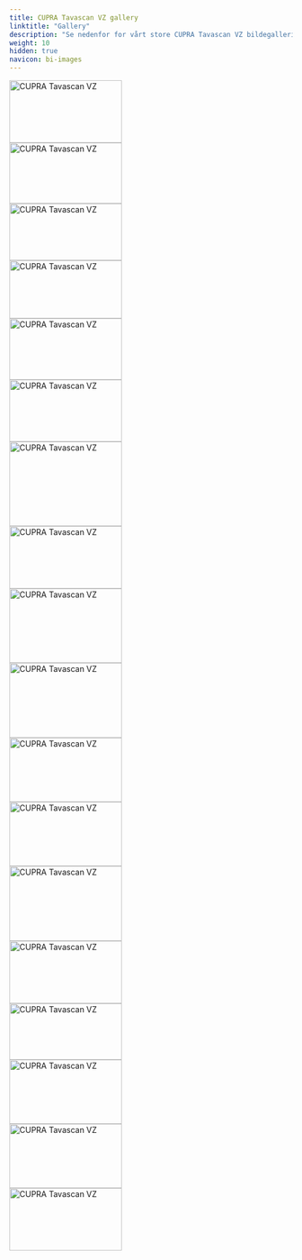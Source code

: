 ```yaml
---
title: CUPRA Tavascan VZ gallery
linktitle: "Gallery"
description: "Se nedenfor for vårt store CUPRA Tavascan VZ bildegalleri. Klikk på bildene for høyoppløselige versjoner."
weight: 10
hidden: true
navicon: bi-images
---
```

<!-- markdownlint-disable MD033 -->
<div class="row" id ="my-gallery">
<div class="pswp-grid-item col-12 col-md-6 col-lg-4">
<a href="https://media.evkx.net/multimedia/models/cupra/tavascan/tavascan_vz/exterior_1.JPG"
data-pswp-src="https://media.evkx.net/multimedia/models/cupra/tavascan/tavascan_vz/exterior_1.JPG"
data-pswp-width="3000"
data-pswp-height="1676" 
target="_blank">
<img src="https://media.evkx.net/multimedia/models/cupra/tavascan/tavascan_vz/exterior_1_xst.JPG" alt="CUPRA Tavascan VZ" width="200px" height="111px" />
</a>
</div>
<div class="pswp-grid-item col-12 col-md-6 col-lg-4">
<a href="https://media.evkx.net/multimedia/models/cupra/tavascan/tavascan_vz/exterior_2.JPG"
data-pswp-src="https://media.evkx.net/multimedia/models/cupra/tavascan/tavascan_vz/exterior_2.JPG"
data-pswp-width="3000"
data-pswp-height="1628" 
target="_blank">
<img src="https://media.evkx.net/multimedia/models/cupra/tavascan/tavascan_vz/exterior_2_xst.JPG" alt="CUPRA Tavascan VZ" width="200px" height="108px" />
</a>
</div>
<div class="pswp-grid-item col-12 col-md-6 col-lg-4">
<a href="https://media.evkx.net/multimedia/models/cupra/tavascan/tavascan_vz/exterior_3.JPG"
data-pswp-src="https://media.evkx.net/multimedia/models/cupra/tavascan/tavascan_vz/exterior_3.JPG"
data-pswp-width="3000"
data-pswp-height="1518" 
target="_blank">
<img src="https://media.evkx.net/multimedia/models/cupra/tavascan/tavascan_vz/exterior_3_xst.JPG" alt="CUPRA Tavascan VZ" width="200px" height="101px" />
</a>
</div>
<div class="pswp-grid-item col-12 col-md-6 col-lg-4">
<a href="https://media.evkx.net/multimedia/models/cupra/tavascan/tavascan_vz/exterior_4.JPG"
data-pswp-src="https://media.evkx.net/multimedia/models/cupra/tavascan/tavascan_vz/exterior_4.JPG"
data-pswp-width="3000"
data-pswp-height="1545" 
target="_blank">
<img src="https://media.evkx.net/multimedia/models/cupra/tavascan/tavascan_vz/exterior_4_xst.JPG" alt="CUPRA Tavascan VZ" width="200px" height="103px" />
</a>
</div>
<div class="pswp-grid-item col-12 col-md-6 col-lg-4">
<a href="https://media.evkx.net/multimedia/models/cupra/tavascan/tavascan_vz/exterior_5.JPG"
data-pswp-src="https://media.evkx.net/multimedia/models/cupra/tavascan/tavascan_vz/exterior_5.JPG"
data-pswp-width="3000"
data-pswp-height="1648" 
target="_blank">
<img src="https://media.evkx.net/multimedia/models/cupra/tavascan/tavascan_vz/exterior_5_xst.JPG" alt="CUPRA Tavascan VZ" width="200px" height="109px" />
</a>
</div>
<div class="pswp-grid-item col-12 col-md-6 col-lg-4">
<a href="https://media.evkx.net/multimedia/models/cupra/tavascan/tavascan_vz/exterior_6.JPG"
data-pswp-src="https://media.evkx.net/multimedia/models/cupra/tavascan/tavascan_vz/exterior_6.JPG"
data-pswp-width="3000"
data-pswp-height="1664" 
target="_blank">
<img src="https://media.evkx.net/multimedia/models/cupra/tavascan/tavascan_vz/exterior_6_xst.JPG" alt="CUPRA Tavascan VZ" width="200px" height="110px" />
</a>
</div>
<div class="pswp-grid-item col-12 col-md-6 col-lg-4">
<a href="https://media.evkx.net/multimedia/models/cupra/tavascan/tavascan_vz/frontseats_1.jpg"
data-pswp-src="https://media.evkx.net/multimedia/models/cupra/tavascan/tavascan_vz/frontseats_1.jpg"
data-pswp-width="3000"
data-pswp-height="2250" 
target="_blank">
<img src="https://media.evkx.net/multimedia/models/cupra/tavascan/tavascan_vz/frontseats_1_xst.jpg" alt="CUPRA Tavascan VZ" width="200px" height="150px" />
</a>
</div>
<div class="pswp-grid-item col-12 col-md-6 col-lg-4">
<a href="https://media.evkx.net/multimedia/models/cupra/tavascan/tavascan_vz/headlights_1.JPG"
data-pswp-src="https://media.evkx.net/multimedia/models/cupra/tavascan/tavascan_vz/headlights_1.JPG"
data-pswp-width="3000"
data-pswp-height="1673" 
target="_blank">
<img src="https://media.evkx.net/multimedia/models/cupra/tavascan/tavascan_vz/headlights_1_xst.JPG" alt="CUPRA Tavascan VZ" width="200px" height="111px" />
</a>
</div>
<div class="pswp-grid-item col-12 col-md-6 col-lg-4">
<a href="https://media.evkx.net/multimedia/models/cupra/tavascan/tavascan_vz/interior_1.jpg"
data-pswp-src="https://media.evkx.net/multimedia/models/cupra/tavascan/tavascan_vz/interior_1.jpg"
data-pswp-width="3000"
data-pswp-height="1987" 
target="_blank">
<img src="https://media.evkx.net/multimedia/models/cupra/tavascan/tavascan_vz/interior_1_xst.jpg" alt="CUPRA Tavascan VZ" width="200px" height="132px" />
</a>
</div>
<div class="pswp-grid-item col-12 col-md-6 col-lg-4">
<a href="https://media.evkx.net/multimedia/models/cupra/tavascan/tavascan_vz/interior_2.jpg"
data-pswp-src="https://media.evkx.net/multimedia/models/cupra/tavascan/tavascan_vz/interior_2.jpg"
data-pswp-width="3000"
data-pswp-height="2000" 
target="_blank">
<img src="https://media.evkx.net/multimedia/models/cupra/tavascan/tavascan_vz/interior_2_xst.jpg" alt="CUPRA Tavascan VZ" width="200px" height="133px" />
</a>
</div>
<div class="pswp-grid-item col-12 col-md-6 col-lg-4">
<a href="https://media.evkx.net/multimedia/models/cupra/tavascan/tavascan_vz/interior_3.jpg"
data-pswp-src="https://media.evkx.net/multimedia/models/cupra/tavascan/tavascan_vz/interior_3.jpg"
data-pswp-width="3000"
data-pswp-height="1714" 
target="_blank">
<img src="https://media.evkx.net/multimedia/models/cupra/tavascan/tavascan_vz/interior_3_xst.jpg" alt="CUPRA Tavascan VZ" width="200px" height="114px" />
</a>
</div>
<div class="pswp-grid-item col-12 col-md-6 col-lg-4">
<a href="https://media.evkx.net/multimedia/models/cupra/tavascan/tavascan_vz/interior_4.jpg"
data-pswp-src="https://media.evkx.net/multimedia/models/cupra/tavascan/tavascan_vz/interior_4.jpg"
data-pswp-width="3000"
data-pswp-height="1714" 
target="_blank">
<img src="https://media.evkx.net/multimedia/models/cupra/tavascan/tavascan_vz/interior_4_xst.jpg" alt="CUPRA Tavascan VZ" width="200px" height="114px" />
</a>
</div>
<div class="pswp-grid-item col-12 col-md-6 col-lg-4">
<a href="https://media.evkx.net/multimedia/models/cupra/tavascan/tavascan_vz/interior_5.jpg"
data-pswp-src="https://media.evkx.net/multimedia/models/cupra/tavascan/tavascan_vz/interior_5.jpg"
data-pswp-width="3000"
data-pswp-height="2000" 
target="_blank">
<img src="https://media.evkx.net/multimedia/models/cupra/tavascan/tavascan_vz/interior_5_xst.jpg" alt="CUPRA Tavascan VZ" width="200px" height="133px" />
</a>
</div>
<div class="pswp-grid-item col-12 col-md-6 col-lg-4">
<a href="https://media.evkx.net/multimedia/models/cupra/tavascan/tavascan_vz/main_1.JPG"
data-pswp-src="https://media.evkx.net/multimedia/models/cupra/tavascan/tavascan_vz/main_1.JPG"
data-pswp-width="3000"
data-pswp-height="1676" 
target="_blank">
<img src="https://media.evkx.net/multimedia/models/cupra/tavascan/tavascan_vz/main_1_xst.JPG" alt="CUPRA Tavascan VZ" width="200px" height="111px" />
</a>
</div>
<div class="pswp-grid-item col-12 col-md-6 col-lg-4">
<a href="https://media.evkx.net/multimedia/models/cupra/tavascan/tavascan_vz/rearlights_1.JPG"
data-pswp-src="https://media.evkx.net/multimedia/models/cupra/tavascan/tavascan_vz/rearlights_1.JPG"
data-pswp-width="3000"
data-pswp-height="1514" 
target="_blank">
<img src="https://media.evkx.net/multimedia/models/cupra/tavascan/tavascan_vz/rearlights_1_xst.JPG" alt="CUPRA Tavascan VZ" width="200px" height="100px" />
</a>
</div>
<div class="pswp-grid-item col-12 col-md-6 col-lg-4">
<a href="https://media.evkx.net/multimedia/models/cupra/tavascan/tavascan_vz/screens_1.jpg"
data-pswp-src="https://media.evkx.net/multimedia/models/cupra/tavascan/tavascan_vz/screens_1.jpg"
data-pswp-width="3000"
data-pswp-height="1714" 
target="_blank">
<img src="https://media.evkx.net/multimedia/models/cupra/tavascan/tavascan_vz/screens_1_xst.jpg" alt="CUPRA Tavascan VZ" width="200px" height="114px" />
</a>
</div>
<div class="pswp-grid-item col-12 col-md-6 col-lg-4">
<a href="https://media.evkx.net/multimedia/models/cupra/tavascan/tavascan_vz/screens_2.jpg"
data-pswp-src="https://media.evkx.net/multimedia/models/cupra/tavascan/tavascan_vz/screens_2.jpg"
data-pswp-width="3000"
data-pswp-height="1714" 
target="_blank">
<img src="https://media.evkx.net/multimedia/models/cupra/tavascan/tavascan_vz/screens_2_xst.jpg" alt="CUPRA Tavascan VZ" width="200px" height="114px" />
</a>
</div>
<div class="pswp-grid-item col-12 col-md-6 col-lg-4">
<a href="https://media.evkx.net/multimedia/models/cupra/tavascan/tavascan_vz/wheels_1.JPG"
data-pswp-src="https://media.evkx.net/multimedia/models/cupra/tavascan/tavascan_vz/wheels_1.JPG"
data-pswp-width="3000"
data-pswp-height="1676" 
target="_blank">
<img src="https://media.evkx.net/multimedia/models/cupra/tavascan/tavascan_vz/wheels_1_xst.JPG" alt="CUPRA Tavascan VZ" width="200px" height="111px" />
</a>
</div>
</div>
<script type="module">
  import PhotoSwipeLightbox from '/js/photoswipe-lightbox.esm.js';
    const lightbox = new PhotoSwipeLightbox({
       gallery: '#my-gallery',
        children: 'a',
        pswpModule: () => import('/js/photoswipe.esm.js')
    });
lightbox.init();
</script>
